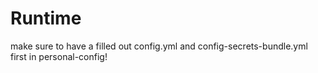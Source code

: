 # Runtime

make sure to have a filled out config.yml and config-secrets-bundle.yml first in personal-config!